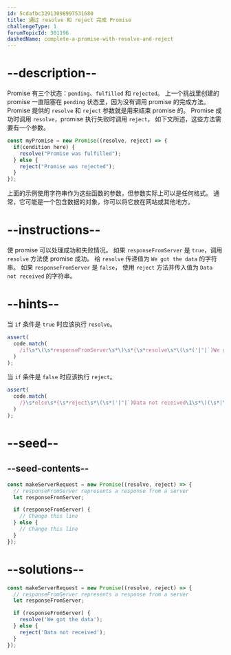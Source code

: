 ```yaml
---
id: 5cdafbc32913098997531680
title: 通过 resolve 和 reject 完成 Promise
challengeType: 1
forumTopicId: 301196
dashedName: complete-a-promise-with-resolve-and-reject
---
```


# --description--

Promise 有三个状态：`pending`、`fulfilled` 和 `rejected`。 上一个挑战里创建的 promise 一直阻塞在 `pending` 状态里，因为没有调用 promise 的完成方法。 Promise 提供的 `resolve` 和 `reject` 参数就是用来结束 promise 的。 Promise 成功时调用 `resolve`，promise 执行失败时调用 `reject`， 如下文所述，这些方法需要有一个参数。

```js
const myPromise = new Promise((resolve, reject) => {
  if(condition here) {
    resolve("Promise was fulfilled");
  } else {
    reject("Promise was rejected");
  }
});
```

上面的示例使用字符串作为这些函数的参数，但参数实际上可以是任何格式。 通常，它可能是一个包含数据的对象，你可以将它放在网站或其他地方。

# --instructions--

使 promise 可以处理成功和失败情况。 如果 `responseFromServer` 是 `true`，调用 `resolve` 方法使 promise 成功。 给 `resolve` 传递值为 `We got the data` 的字符串。 如果 `responseFromServer` 是 `false`， 使用 `reject` 方法并传入值为 `Data not received` 的字符串。

# --hints--

当 `if` 条件是 `true` 时应该执行 `resolve`。

```js
assert(
  code.match(
    /if\s*\(\s*responseFromServer\s*\)\s*{\s*resolve\s*\(\s*('|"|`)We got the data\1\s*\)(\s*|\s*;\s*)}/g
  )
);
```

当 `if` 条件是 `false` 时应该执行 `reject`。

```js
assert(
  code.match(
    /}\s*else\s*{\s*reject\s*\(\s*('|"|`)Data not received\1\s*\)(\s*|\s*;\s*)}/g
  )
);
```

# --seed--

## --seed-contents--

```js
const makeServerRequest = new Promise((resolve, reject) => {
  // responseFromServer represents a response from a server
  let responseFromServer;

  if (responseFromServer) {
    // Change this line
  } else {
    // Change this line
  }
});
```

# --solutions--

```js
const makeServerRequest = new Promise((resolve, reject) => {
  // responseFromServer represents a response from a server
  let responseFromServer;

  if (responseFromServer) {
    resolve('We got the data');
  } else {
    reject('Data not received');
  }
});
```
